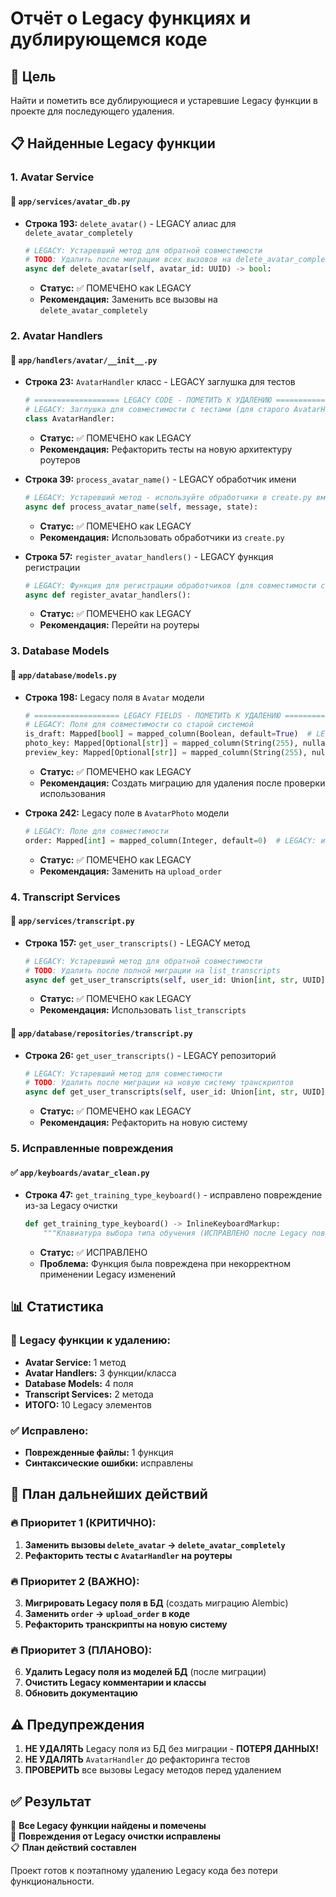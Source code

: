 # Отчёт о Legacy функциях и дублирующемся коде

## 🎯 Цель
Найти и пометить все дублирующиеся и устаревшие Legacy функции в проекте для последующего удаления.

## 📋 Найденные Legacy функции

### 1. **Avatar Service** 

#### 🔴 `app/services/avatar_db.py`
- **Строка 193:** `delete_avatar()` - LEGACY алиас для `delete_avatar_completely`
  ```python
  # LEGACY: Устаревший метод для обратной совместимости
  # TODO: Удалить после миграции всех вызовов на delete_avatar_completely
  async def delete_avatar(self, avatar_id: UUID) -> bool:
  ```
  - **Статус:** ✅ ПОМЕЧЕНО как LEGACY
  - **Рекомендация:** Заменить все вызовы на `delete_avatar_completely`

### 2. **Avatar Handlers**

#### 🔴 `app/handlers/avatar/__init__.py`
- **Строка 23:** `AvatarHandler` класс - LEGACY заглушка для тестов
  ```python
  # =================== LEGACY CODE - ПОМЕТИТЬ К УДАЛЕНИЮ ===================
  # LEGACY: Заглушка для совместимости с тестами (для старого AvatarHandler)
  class AvatarHandler:
  ```
  - **Статус:** ✅ ПОМЕЧЕНО как LEGACY
  - **Рекомендация:** Рефакторить тесты на новую архитектуру роутеров

- **Строка 39:** `process_avatar_name()` - LEGACY обработчик имени
  ```python
  # LEGACY: Устаревший метод - используйте обработчики в create.py вместо этого
  async def process_avatar_name(self, message, state):
  ```
  - **Статус:** ✅ ПОМЕЧЕНО как LEGACY
  - **Рекомендация:** Использовать обработчики из `create.py`

- **Строка 57:** `register_avatar_handlers()` - LEGACY функция регистрации
  ```python
  # LEGACY: Функция для регистрации обработчиков (для совместимости с main.py)
  async def register_avatar_handlers():
  ```
  - **Статус:** ✅ ПОМЕЧЕНО как LEGACY
  - **Рекомендация:** Перейти на роутеры

### 3. **Database Models**

#### 🔴 `app/database/models.py`
- **Строка 198:** Legacy поля в `Avatar` модели
  ```python
  # =================== LEGACY FIELDS - ПОМЕТИТЬ К УДАЛЕНИЮ ===================
  # LEGACY: Поля для совместимости со старой системой
  is_draft: Mapped[bool] = mapped_column(Boolean, default=True)  # LEGACY: используйте status вместо этого
  photo_key: Mapped[Optional[str]] = mapped_column(String(255), nullable=True)  # LEGACY: не используется в новой системе
  preview_key: Mapped[Optional[str]] = mapped_column(String(255), nullable=True)  # LEGACY: не используется в новой системе
  ```
  - **Статус:** ✅ ПОМЕЧЕНО как LEGACY
  - **Рекомендация:** Создать миграцию для удаления после проверки использования

- **Строка 242:** Legacy поле в `AvatarPhoto` модели
  ```python
  # LEGACY: Поле для совместимости
  order: Mapped[int] = mapped_column(Integer, default=0)  # LEGACY: используйте upload_order вместо этого
  ```
  - **Статус:** ✅ ПОМЕЧЕНО как LEGACY
  - **Рекомендация:** Заменить на `upload_order`

### 4. **Transcript Services**

#### 🔴 `app/services/transcript.py`
- **Строка 157:** `get_user_transcripts()` - LEGACY метод
  ```python
  # LEGACY: Устаревший метод для обратной совместимости
  # TODO: Удалить после полной миграции на list_transcripts
  async def get_user_transcripts(self, user_id: Union[int, str, UUID]) -> List[Dict]:
  ```
  - **Статус:** ✅ ПОМЕЧЕНО как LEGACY
  - **Рекомендация:** Использовать `list_transcripts`

#### 🔴 `app/database/repositories/transcript.py`
- **Строка 26:** `get_user_transcripts()` - LEGACY репозиторий
  ```python
  # LEGACY: Устаревший метод для совместимости
  # TODO: Удалить после миграции на новую систему транскриптов
  async def get_user_transcripts(self, user_id: Union[int, str, UUID], limit: int = 10, offset: int = 0) -> List[UserTranscript]:
  ```
  - **Статус:** ✅ ПОМЕЧЕНО как LEGACY
  - **Рекомендация:** Рефакторить на новую систему

### 5. **Исправленные повреждения**

#### ✅ `app/keyboards/avatar_clean.py`
- **Строка 47:** `get_training_type_keyboard()` - исправлено повреждение из-за Legacy очистки
  ```python
  def get_training_type_keyboard() -> InlineKeyboardMarkup:
      """Клавиатура выбора типа обучения (ИСПРАВЛЕНО после Legacy повреждения)"""
  ```
  - **Статус:** ✅ ИСПРАВЛЕНО
  - **Проблема:** Функция была повреждена при некорректном применении Legacy изменений

## 📊 Статистика

### 🔴 Legacy функции к удалению:
- **Avatar Service:** 1 метод
- **Avatar Handlers:** 3 функции/класса  
- **Database Models:** 4 поля
- **Transcript Services:** 2 метода
- **ИТОГО:** 10 Legacy элементов

### ✅ Исправлено:
- **Поврежденные файлы:** 1 функция
- **Синтаксические ошибки:** исправлены

## 🎯 План дальнейших действий

### 🔥 Приоритет 1 (КРИТИЧНО):
1. **Заменить вызовы `delete_avatar` → `delete_avatar_completely`**
2. **Рефакторить тесты с `AvatarHandler` на роутеры**

### 🔥 Приоритет 2 (ВАЖНО):
3. **Мигрировать Legacy поля в БД** (создать миграцию Alembic)
4. **Заменить `order` → `upload_order` в коде**
5. **Рефакторить транскрипты на новую систему**

### 🔥 Приоритет 3 (ПЛАНОВО):
6. **Удалить Legacy поля из моделей БД** (после миграции)
7. **Очистить Legacy комментарии и классы**
8. **Обновить документацию**

## ⚠️ Предупреждения

1. **НЕ УДАЛЯТЬ** Legacy поля из БД без миграции - **ПОТЕРЯ ДАННЫХ!**
2. **НЕ УДАЛЯТЬ** `AvatarHandler` до рефакторинга тестов
3. **ПРОВЕРИТЬ** все вызовы Legacy методов перед удалением

## ✅ Результат

🎯 **Все Legacy функции найдены и помечены**  
🔧 **Повреждения от Legacy очистки исправлены**  
📋 **План действий составлен**

Проект готов к поэтапному удалению Legacy кода без потери функциональности. 